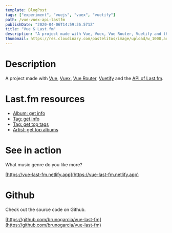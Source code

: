 ```yaml
---
template: BlogPost
tags: ["experiment", "vuejs", "vuex", "vuetify"]
path: /vue-vuex-api-lastfm
publishDate: "2020-04-06T14:59:36.571Z"
title: "Vue & Last.fm"
description: "A project made with Vue, Vuex, Vue Router, Vuetify and the API of Last.fm"
thumbnail: https://res.cloudinary.com/pastelitos/image/upload/w_1000,ar_16:9,c_fill,g_auto,e_sharpen/v1607767809/bruno/vue-last-fm_cuxyfd.png
---
```


# Description

A project made with [Vue](https://vuejs.org/), [Vuex](https://vuex.vuejs.org/), [Vue Router](https://router.vuejs.org/), [Vuetify](https://vuetifyjs.com/) and the [API of Last.fm](https://www.last.fm/api/).

# Last.fm resources

- [Album: get info](https://www.last.fm/api/show/album.getInfo)
- [Tag: get info](https://www.last.fm/api/show/tag.getInfo)
- [Tag: get top tags](https://www.last.fm/api/show/tag.getTopTags)
- [Artist: get top albums](https://www.last.fm/api/show/artist.getTopAlbums)

# See in action

What music genre do you like more?

[https://vue-last-fm.netlify.app](https://vue-last-fm.netlify.app)

# Github

Check out the source code on Github.

[https://github.com/brunogarcia/vue-last-fm](https://github.com/brunogarcia/vue-last-fm)
